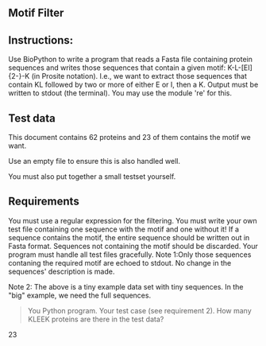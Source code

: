 ## Motif Filter
## Instructions:
Use BioPython to write a program that reads a Fasta file containing protein sequences and writes those sequences that contain a given motif: K-L-[EI]{2-}-K (in Prosite notation). I.e., we want to extract those sequences that contain KL followed by two or more of either E or I, then a K. Output must be written to stdout (the terminal). You may use the module 're' for this.

## Test data
This document contains 62 proteins and 23 of them contains the motif we want.

Use an empty file to ensure this is also handled well.

You must also put together a small testset yourself.

## Requirements
You must use a regular expression for the filtering. You must write your own test file containing one sequence with the motif and one without it! If a sequence contains the motif, the entire sequence should be written out in Fasta format. Sequences not containing the motif should be discarded. Your program must handle all test files gracefully. Note 1:Only those sequences contaning the required motif are echoed to stdout. No change in the sequences' description is made.

Note 2: The above is a tiny example data set with tiny sequences. In the "big" example, we need the full sequences.


> You Python program. Your test case (see requirement 2). How many KLEEK proteins are there in the test data?

23
